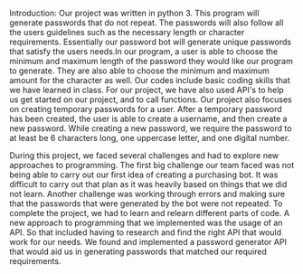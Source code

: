 Introduction:
	Our project was written in python 3. This program will generate passwords that do not repeat. The passwords will also follow all the users guidelines such as the necessary length or character requirements. Essentially our password bot will generate unique passwords that satisfy the users needs.In our program, a user is able to choose the minimum and maximum length of the password they would like our program to generate. They are also able to choose the minimum and maximum amount for the character as well. Our codes include basic coding skills that we have learned in class. For our project, we have also used API's to help us get started on our project, and to call functions. Our project also focuses on creating temporary passwords for a user. After a temporary password has been created, the user is able to create a username, and then create a new password. While creating a new password, we require the password to at least be 6 characters long, one uppercase letter, and one digital number.

During this project, we faced several challenges and had to explore new approaches to programming. The first big challenge our team faced was not being able to carry out our first idea of creating a purchasing bot. It was difficult to carry out that plan as it was heavily based on things that we did not learn. Another challenge was working through errors and making sure that the passwords that were generated by the bot were not repeated. To complete the project, we had to learn and relearn different parts of code. A new approach to programming that we implemented was the usage of an API. So that included having to research and find the right API that would work for our needs. We found and implemented a password generator API that would aid us in generating passwords that matched our required requirements. 

